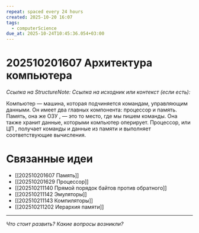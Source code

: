 ```yaml
---
repeat: spaced every 24 hours
created: 2025-10-20 16:07
tags:
  - computerScience
due_at: 2025-10-24T10:45:36.054+03:00
---
```

# 202510201607 Архитектура компьютера

*Ссылка на StructureNote:*
*Ссылка на исходник или контекст (если есть):*

Компьютер — машина, которая подчиняется командам, управляющим данными. Он имеет два главных компонента: процессор и память. Память, она же ОЗУ , — это то место, где мы пишем команды. Она также хранит данные, которыми компьютер оперирует. Процессор, или ЦП , получает команды и данные из памяти и выполняет соответствующие вычисления.

# Связанные идеи

- [[202510201607 Память]]
- [[202510201629 Процессор]]
- [[202510211140 Прямой порядок байтов против обратного]]
- [[202510211142 Эмуляторы]]
- [[202510211143 Компиляторы]]
- [[202510211202 Иерархия памяти]]

---

*Что стоит развить? Какие вопросы возникли?*
